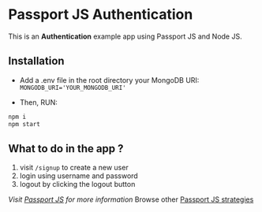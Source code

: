 # Passport JS Authentication

This is an **Authentication** example app using Passport JS and Node JS.

## Installation

- Add a .env file in the root directory your MongoDB URI:
  `MONGODB_URI='YOUR_MONGODB_URI'`

- Then, RUN:

```bash
npm i
npm start
```

## What to do in the app ?

1. visit `/signup` to create a new user
2. login using username and password
3. logout by clicking the logout button

_Visit [Passport JS](http://www.passportjs.org) for more information_
Browse other [Passport JS strategies](http://www.passportjs.org/packages/)
